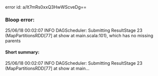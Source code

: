 error id: a/It7mRs0xxQ3HwWScveDg==
### Bloop error:

25/06/18 00:02:07 INFO DAGScheduler: Submitting ResultStage 23 (MapPartitionsRDD[77] at show at main.scala:101), which has no missing parents
#### Short summary: 

25/06/18 00:02:07 INFO DAGScheduler: Submitting ResultStage 23 (MapPartitionsRDD[77] at show at main...